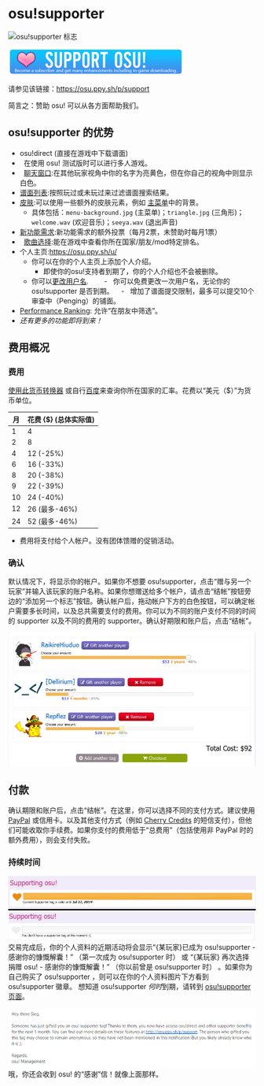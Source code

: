 # osu!supporter

![osu!supporter 标志](/wiki/shared/osu!supporter.png "osu!supporter tag")

![主页上的 osu!supporter 链接](Osu-support.png " osu!supporter link on main page.")

请参见该链接：<https://osu.ppy.sh/p/support>

简言之：赞助 osu! 可以从各方面帮助我们。

## osu!supporter 的优势

-   osu!direct (直接在游戏中下载谱面)
-   在使用 osu! 测试版时可以进行多人游戏。
-   [聊天窗口](/wiki/Chat_Console):在其他玩家视角中你的名字为亮黄色，但在你自己的视角中则显示白色。
-   [谱面列表](https://osu.ppy.sh/p/beatmaplist):按照玩过或未玩过来过滤谱面搜索结果。
-   [皮肤](/wiki/Skinning):可以使用一些额外的皮肤元素，例如 [主菜单](https://osu.ppy.sh/forum/t/96949)中的背景。
    -   具体包括：`menu-background.jpg` (主菜单)；`triangle.jpg` (三角形)；`welcome.wav` (欢迎音乐)；`seeya.wav` (退出声音)
-   [新功能需求](https://osu.ppy.sh/forum/4):新功能需求的额外投票（每月2票，未赞助时每月1票）
-   [歌曲选择](/wiki/Interface):能在游戏中查看你所在国家/朋友/mod特定排名。
-   个人主页:<https://osu.ppy.sh/u/>
    -   你可以在你的个人主页上添加个人介绍。
        -   即使你的osu!支持者到期了，你的个人介绍也不会被删除。
    -   你可以[更改用户名](https://osu.ppy.sh/p/profile-username/).
        -   你可以免费更改一次用户名，无论你的 osu!supporter 是否到期。
    -   增加了谱面提交限制，最多可以提交10个审查中（Penging）的铺面。
-   [Performance Ranking](https://osu.ppy.sh/p/pp): 允许“在朋友中筛选”。
-   *还有更多的功能即将到来！*

## 费用概况

### 费用

[使用此货币转换器](https://www.oanda.com/currency/converter/) 或自行[百度](https://www.baidu.com)来查询你所在国家的汇率。花费以“美元（$）”为货币单位。

| 月     | 花费 {$} (总体实际值)                  |
|--------|--------------------------------------|
| 1      | 4                                    |
| 2      | 8                                    |
| 4      | 12 (-25%)                            |
| 6      | 16 (-33%)                            |
| 8      | 20 (-38%)                            |
| 9      | 22 (-39%)                            |
| 10     | 24 (-40%)                            |
| 12     | 26 (最多-46%)                        |
| 24     | 52 (最多-46%)                        |

-   费用将支付给个人帐户。没有团体馈赠的促销活动。

### 确认

默认情况下，将显示你的帐户。如果你不想要 osu!supporter，点击“赠与另一个玩家”并输入该玩家的账户名称。如果你想赠送给多个帐户，请点击“结帐”按钮旁边的“添加另一个标志”按钮。确认帐户后，拖动帐户下方的白色按钮，可以确定帐户需要多长时间，以及总共需要支付的费用。你可以为不同的账户支付不同的时间的 supporter 以及不同的费用的 supporter。确认好期限和账户后，点击“结帐”。

![购买支持者的例子](O!s_Decide.jpg "An example of buying supporter")

付款
-------

确认期限和账户后，点击“结帐”。在这里，你可以选择不同的支付方式。建议使用 [PayPal](https://www.paypal.com) 或信用卡。以及其他支付方式（例如 [Cherry Credits](https://www.cherrycredits.com/) 的短信支付），但他们可能收取你手续费。如果你支付的费用低于“总费用”（包括使用非 PayPal 时的额外费用），则会支付失败。

### 持续时间

![supporter 用户与非 supporter 用户的对比](O!s_Duration.jpg "Comparison between active and inactive osu!supporter.")
 交易完成后，你的个人资料的近期活动将会显示“{某玩家}已成为 osu!supporter - 感谢你的慷慨解囊！” （第一次成为 osu!supporter 时） 或 “{某玩家} 再次选择捐赠 osu! - 感谢你的慷慨解囊！” （你以前曾是 osu!supporter 时） 。如果你为自己购买了 osu!supporter ，则可以在你的个人资料图片下方看到 osu!supporter 徽章。 想知道 osu!supporter *何时*到期，请转到 [osu!supporter 页面](https://osu.ppy.sh/p/support)。

![成为 osu!supporter 后收到的邮件](Osu!support_mail-gifted.png "A letter one receives when acquiring osu!supporter")
 哦，你还会收到 osu! 的“感谢”信！就像上面那样。
